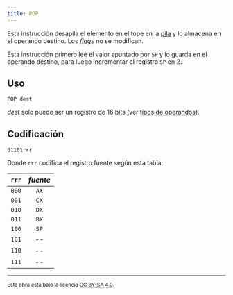 ```yaml
---
title: POP
---
```


Esta instrucción desapila el elemento en el tope en la [pila](/docs/cpu/#pila) y lo almacena en el operando destino. Los [_flags_](/docs/cpu/#flags) no se modifican.

Esta instrucción primero lee el valor apuntado por `SP` y lo guarda en el operando destino, para luego incrementar el registro `SP` en 2.

## Uso

```vonsim
POP dest
```

_dest_ solo puede ser un registro de 16 bits (ver [tipos de operandos](/docs/cpu/assembly/#operandos)).

## Codificación

`01101rrr`

Donde `rrr` codifica el registro fuente según esta tabla:

| `rrr` | _fuente_ |
| :---: | :------: |
| `000` |   `AX`   |
| `001` |   `CX`   |
| `010` |   `DX`   |
| `011` |   `BX`   |
| `100` |   `SP`   |
| `101` |    --    |
| `110` |    --    |
| `111` |    --    |

---

<small>Esta obra está bajo la licencia <a target="_blank" rel="license noopener noreferrer" href="http://creativecommons.org/licenses/by-sa/4.0/">CC BY-SA 4.0</a>.</small>
